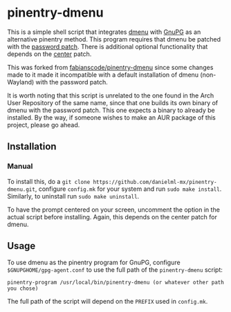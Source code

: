 # pinentry-dmenu

This is a simple shell script that integrates [dmenu](https://tools.suckless.org/dmenu/) with [GnuPG](https://gnupg.org/) as an alternative pinentry method. This program requires that dmenu be patched with the [password patch](https://tools.suckless.org/dmenu/patches/password/). There is additional optional functionality that depends on the [center](https://tools.suckless.org/dmenu/patches/center/) patch.

This was forked from [fabianscode/pinentry-dmenu](https://github.com/fabianscode/pinentry-dmenu) since some changes made to it made it incompatible with a default installation of dmenu (non-Wayland) with the password patch. 

It is worth noting that this script is unrelated to the one found in the Arch User Repository of the same name, since that one builds its own binary of dmenu with the password patch. This one expects a binary to already be installed. By the way, if someone wishes to make an AUR package of this project, please go ahead.

## Installation

### Manual

To install this, do a `git clone https://github.com/danielml-mx/pinentry-dmenu.git`, configure `config.mk` for your system and run `sudo make install`. Similarly, to uninstall run `sudo make uninstall`.

To have the prompt centered on your screen, uncomment the option in the actual script before installing. Again, this depends on the center patch for dmenu.

## Usage

To use dmenu as the pinentry program for GnuPG, configure `$GNUPGHOME/gpg-agent.conf` to use the full path of the `pinentry-dmenu` script:

```
pinentry-program /usr/local/bin/pinentry-dmenu (or whatever other path you chose)
```

The full path of the script will depend on the `PREFIX` used in `config.mk`. 
